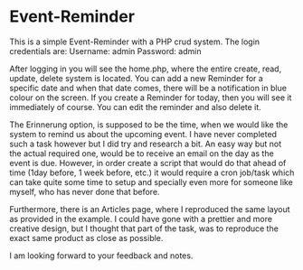 # Event-Reminder

This is a simple Event-Reminder with a PHP crud system.
The login credentials are: 
Username: admin
Password: admin

After logging in you will see the home.php, where the entire create, read, update, delete system is located.
You can add a new Reminder for a specific date and when that date comes, there will be a notification in blue colour
on the screen. If you create a Reminder for today, then you will see it immediately of course. 
You can edit the reminder and also delete it. 

The Erinnerung option, is supposed to be the time, when we would like the system to remind us about the upcoming event.
I have never completed such a task however but I did try and research a bit. An easy way but not the actual required one,
would be to receive an email on the day as the event is due. 
However, in order create a script that would do that ahead of time (1day before, 1 week before, etc.) it would require 
a cron job/task which can take quite some time to setup and specially even more for someone like myself, who has never done that 
before. 

Furthermore, there is an Articles page, where I reproduced the same layout as provided in the example. 
I could have gone with a prettier and more creative design, but I thought that part of the task, was to reproduce
the exact same product as close as possible. 

I am looking forward to your feedback and notes. 
